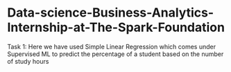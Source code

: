 # Data-science-Business-Analytics-Internship-at-The-Spark-Foundation

Task 1: Here we have used Simple Linear Regression which comes under Supervised ML to predict the percentage of a student based on the number of study             hours

